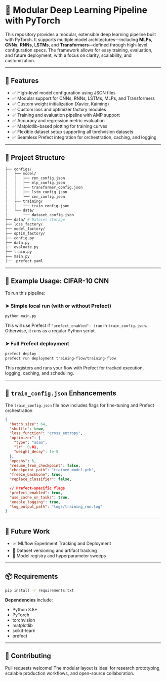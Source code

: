 
# 🔧 Modular Deep Learning Pipeline with PyTorch

This repository provides a modular, extensible deep learning pipeline built with PyTorch. It supports multiple model architectures—including **MLPs**, **CNNs**, **RNNs**, **LSTMs**, and **Transformers**—defined through high-level configuration specs. The framework allows for easy training, evaluation, and future deployment, with a focus on clarity, scalability, and customization.

---

## 🚀 Features

- ✅ High-level model configuration using JSON files
- ✅ Modular support for CNNs, RNNs, LSTMs, MLPs, and Transformers
- ✅ Custom weight initialization (Xavier, Kaiming)
- ✅ Custom loss and optimizer factory modules
- ✅ Training and evaluation pipeline with AMP support
- ✅ Accuracy and regression metric evaluation
- ✅ Matplotlib-based plotting for training curves
- ✅ Flexible dataset setup supporting all torchvision datasets
- ✅ Seamless Prefect integration for orchestration, caching, and logging

---

## 📁 Project Structure

```bash
├── configs/
│   ├── model/
│   │   ├── rnn_config.json
│   │   ├── mlp_config.json
│   │   ├── transformer_config.json
│   │   ├── lstm_config.json
│   │   └── cnn_config.json
│   ├── training/
│   │   └── train_config.json
│   └── data/
│       └── dataset_config.json
├── data/ # Dataset storage
├── loss_factory/
├── model_factory/
├── optim_factory/
├── config.py
├── data.py
├── evaluate.py
├── train.py
├── main.py
├── .prefect.yaml
```

---

## 🧪 Example Usage: CIFAR-10 CNN

To run this pipeline:

### ➤ Simple local run (with or without Prefect)
```bash
python main.py
```
This will use Prefect if `"prefect_enabled": true` in `train_config.json`. Otherwise, it runs as a regular Python script.

### ➤ Full Prefect deployment
```bash
prefect deploy
prefect run deployment training-flow/training-flow
```
This registers and runs your flow with Prefect for tracked execution, logging, caching, and scheduling.

---

## 🔧 `train_config.json` Enhancements

The `train_config.json` file now includes flags for fine-tuning and Prefect orchestration:

```json
{
  "batch_size": 64,
  "shuffle": true,
  "loss_function": "cross_entropy",
  "optimizer": {
    "type": "adam",
    "lr": 0.01,
    "weight_decay": 1e-5
  },
  "epochs": 5,
  "resume_from_checkpoint": false,
  "checkpoint_path": "trained_model.pth",
  "freeze_backbone": true,
  "replace_classifier": false,

  // Prefect-specific flags
  "prefect_enabled": true,
  "use_cache_on_tasks": true,
  "enable_logging": true,
  "log_output_path": "logs/training_run.log"
}
```

---

## 🔮 Future Work

- 📈 MLflow Experiment Tracking and Deployment
- 🔁 Dataset versioning and artifact tracking
- 🧠 Model registry and hyperparameter sweeps

---

## 📦 Requirements

```bash
pip install -r requirements.txt
```

**Dependencies** include:
- Python 3.8+
- PyTorch
- torchvision
- matplotlib
- scikit-learn
- prefect

---

## 🤝 Contributing

Pull requests welcome! The modular layout is ideal for research prototyping, scalable production workflows, and open-source collaboration.
